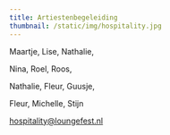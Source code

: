 ```yaml
---
title: Artiestenbegeleiding
thumbnail: /static/img/hospitality.jpg
---
```

Maartje, Lise, N﻿athalie, 

N﻿ina, Roel, Roos, 

N﻿athalie, Fleur, Guusje, 

F﻿leur, Michelle, Stijn

hospitality@loungefest.nl